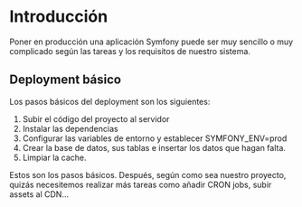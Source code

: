Introducción
============

Poner en producción una aplicación Symfony puede ser muy sencillo o muy complicado según las tareas y los requisitos de nuestro sistema. 

Deployment básico
-----------------

Los pasos básicos del deployment son los siguientes:

1) Subir el código del proyecto al servidor
2) Instalar las dependencias
3) Configurar las variables de entorno y establecer SYMFONY_ENV=prod
4) Crear la base de datos, sus tablas e insertar los datos que hagan falta.
5) Limpiar la cache.

Estos son los pasos básicos. Después, según como sea nuestro proyecto, quizás necesitemos realizar más tareas como añadir CRON jobs, subir assets al CDN...

